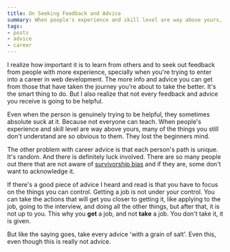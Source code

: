 ```yaml
---
title: On Seeking Feedback and Advice
summary: When people's experience and skill level are way above yours, many of the things you still don't understand are so obvious to them
tags:
- posts
- advice
- career
---
```


I realize how important it is to learn from others and to seek out feedback from people with more experience, specially when you're trying to enter into a career in web development. The more info and advice you can get from those that have taken the journey you're about to take the better. It's the smart thing to do. But I also realize that not every feedback and advice you receive is going to be helpful.

Even when the person is genuinely trying to be helpful, they sometimes absolute suck at it. Because not everyone can teach. When people's experience and skill level are way above yours, many of the things you still don't understand are so obvious to them. They lost the beginners mind.

The other problem with career advice is that each person's path is unique. It's random. And there is definitely luck involved. There are so many people out there that are not aware of [survivorship bias](https://en.wikipedia.org/wiki/Survivorship_bias) and if they are, some don't want to acknowledge it.

If there's a good piece of advice I heard and read is that you have to focus on the things you can control. Getting a job is not under your control. You can take the actions that will get you closer to getting it, like applying to the job, going to the interview, and doing all the other things, but after that, it is not up to you. This why you **get** a job, and not **take** a job. You don't take it, it is given.

But like the saying goes, take every advice 'with a grain of salt'. Even this, even though this is really not advice.

